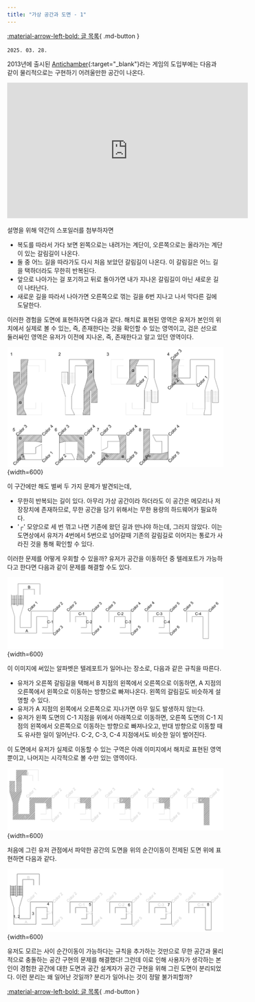 ```yaml
---
title: "가상 공간과 도면 - 1"
---
```


[:material-arrow-left-bold: 글 목록](../index.md){ .md-button }

`2025. 03. 28.`

2013년에 출시된 [Antichamber](https://store.steampowered.com/app/219890/Antichamber/){:target="\_blank"}라는 게임의 도입부에는 다음과 같이 물리적으로는 구현하기 어려울만한 공간이 나온다.

<iframe width="560" height="315" src="https://www.youtube.com/embed/3Bc8sgakXOw?si=yDfFDQ-ZJ4tAAj6J" title="YouTube video player" frameborder="0" allow="accelerometer; autoplay; clipboard-write; encrypted-media; gyroscope; picture-in-picture; web-share" referrerpolicy="strict-origin-when-cross-origin" allowfullscreen></iframe>

설명을 위해 약간의 스포일러를 첨부하자면

- 복도를 따라서 가다 보면 왼쪽으로는 내려가는 계단이, 오른쪽으로는 올라가는 계단이 있는 갈림길이 나온다.
- 둘 중 어느 길을 따라가도 다시 처음 보았던 갈림길이 나온다. 이 갈림길은 어느 길을 택하더라도 무한히 반복된다.
- 앞으로 나아가는 걸 포기하고 뒤로 돌아가면 내가 지나온 갈림길이 아닌 새로운 길이 나타난다.
- 새로운 길을 따라서 나아가면 오른쪽으로 꺾는 길을 6번 지나고 나서 막다른 길에 도달한다.

이러한 경험을 도면에 표현하자면 다음과 같다. 해치로 표현된 영역은 유저가 본인의 위치에서 실제로 볼 수 있는, 즉, 존재한다는 것을 확인할 수 있는 영역이고, 검은 선으로 둘러싸인 영역은 유저가 이전에 지나온, 즉, 존재한다고 알고 있던 영역이다.

![antichamber-play-1](../../../../assets/city-fragments/thoughts/2025/antichamber-play-1.png){width=600}

이 구간에만 해도 벌써 두 가지 문제가 발견되는데,

- 무한히 반복되는 길이 있다. 아무리 가상 공간이라 하더라도 이 공간은 메모리나 저장장치에 존재하므로, 무한 공간을 담기 위해서는 무한 용량의 하드웨어가 필요하다.
- '┌' 모양으로 세 번 꺾고 나면 기존에 왔던 길과 만나야 하는데, 그러지 않았다. 이는 도면상에서 유저가 4번에서 5번으로 넘어갈때 기존의 갈림길로 이어지는 통로가 사라진 것을 통해 확인할 수 있다.

이러한 문제를 어떻게 우회할 수 있을까? 유저가 공간을 이동하던 중 텔레포트가 가능하다고 한다면 다음과 같이 문제를 해결할 수도 있다.

![antichamber-play-2](../../../../assets/city-fragments/thoughts/2025/antichamber-play-2.png){width=600}

이 이미지에 써있는 알파벳은 텔레포트가 일어나는 장소로, 다음과 같은 규칙을 따른다.

- 유저가 오른쪽 갈림길을 택해서 B 지점의 왼쪽에서 오른쪽으로 이동하면, A 지점의 오른쪽에서 왼쪽으로 이동하는 방향으로 빠져나온다. 왼쪽의 갈림길도 비슷하게 설명할 수 있다.
- 유저가 A 지점의 왼쪽에서 오른쪽으로 지나가면 아무 일도 발생하지 않는다.
- 유저가 왼쪽 도면의 C-1 지점을 위에서 아래쪽으로 이동하면, 오른쪽 도면의 C-1 지점의 왼쪽에서 오른쪽으로 이동하는 방향으로 빠져나오고, 반대 방향으로 이동할 때도 유사한 일이 일어난다. C-2, C-3, C-4 지점에서도 비슷한 일이 벌어진다.

이 도면에서 유저가 실제로 이동할 수 있는 구역은 아래 이미지에서 해치로 표현된 영역 뿐이고, 나머지는 시각적으로 볼 수만 있는 영역이다.

![antichamber-play-3](../../../../assets/city-fragments/thoughts/2025/antichamber-play-3.png){width=600}

처음에 그린 유저 관점에서 파악한 공간의 도면을 위의 순간이동이 전제된 도면 위에 표현하면 다음과 같다.

![antichamber-play-4](../../../../assets/city-fragments/thoughts/2025/antichamber-play-4.png){width=600}

유저도 모르는 사이 순간이동이 가능하다는 규칙을 추가하는 것만으로 무한 공간과 물리적으로 충돌하는 공간 구현의 문제를 해결했다! 그런데 이로 인해 사용자가 생각하는 본인이 경험한 공간에 대한 도면과 공간 설계자가 공간 구현을 위해 그린 도면이 분리되었다. 이런 분리는 왜 일어난 것일까? 분리가 일어나는 것이 정말 불가피할까?

[:material-arrow-left-bold: 글 목록](../index.md){ .md-button }
